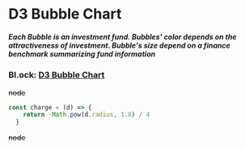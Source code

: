 # D3 Bubble Chart
##### *Each Bubble is an investment fund. Bubbles' color depends on the attractiveness of investment. Bubble's size depend on a finance benchmark summarizing fund information*

### **Bl.ock:** [D3 Bubble Chart](https://bl.ocks.org/alexkzm/5a101c13fbff54b945bb9634552db9b4)

~~node~~

```javascript
const charge = (d) => {
    return -Math.pow(d.radius, 1.8) / 4
  }
```

~~node~~
